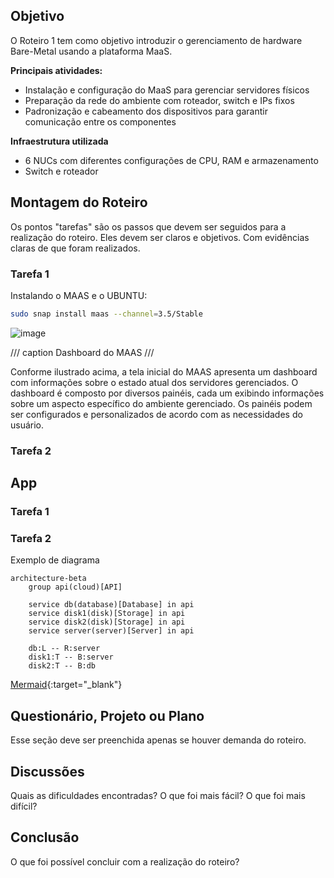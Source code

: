 ## Objetivo

O Roteiro 1 tem como objetivo introduzir o gerenciamento de hardware Bare-Metal usando a plataforma MaaS.

**Principais atividades:**
- Instalação e configuração do MaaS para gerenciar servidores físicos
- Preparação da rede do ambiente com roteador, switch e IPs fixos
- Padronização e cabeamento dos dispositivos para garantir comunicação entre os componentes

**Infraestrutura utilizada**
- 6 NUCs com diferentes configurações de CPU, RAM e armazenamento
- Switch e roteador

## Montagem do Roteiro

Os pontos "tarefas" são os passos que devem ser seguidos para a realização do roteiro. Eles devem ser claros e objetivos. Com evidências claras de que foram realizados.

### Tarefa 1

Instalando o MAAS e o UBUNTU:

<!-- termynal -->

``` bash
sudo snap install maas --channel=3.5/Stable
```
![image](https://github.com/user-attachments/assets/a55b0de4-efd1-4675-85ce-833c42f7fbe1)

/// caption
Dashboard do MAAS
///

Conforme ilustrado acima, a tela inicial do MAAS apresenta um dashboard com informações sobre o estado atual dos servidores gerenciados. O dashboard é composto por diversos painéis, cada um exibindo informações sobre um aspecto específico do ambiente gerenciado. Os painéis podem ser configurados e personalizados de acordo com as necessidades do usuário.

### Tarefa 2

## App



### Tarefa 1

### Tarefa 2

Exemplo de diagrama

```mermaid
architecture-beta
    group api(cloud)[API]

    service db(database)[Database] in api
    service disk1(disk)[Storage] in api
    service disk2(disk)[Storage] in api
    service server(server)[Server] in api

    db:L -- R:server
    disk1:T -- B:server
    disk2:T -- B:db
```

[Mermaid](https://mermaid.js.org/syntax/architecture.html){:target="_blank"}

## Questionário, Projeto ou Plano

Esse seção deve ser preenchida apenas se houver demanda do roteiro.

## Discussões

Quais as dificuldades encontradas? O que foi mais fácil? O que foi mais difícil?

## Conclusão

O que foi possível concluir com a realização do roteiro?
